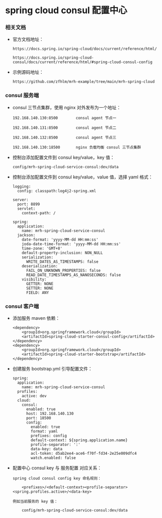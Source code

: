 
# spring cloud consul 配置中心

### 相关文档

  * 官方文档地址：

        https://docs.spring.io/spring-cloud/docs/current/reference/html/

        https://docs.spring.io/spring-cloud-consul/docs/current/reference/html/#spring-cloud-consul-config

  * 示例源码地址：

        https://github.com/zfhlm/mrh-example/tree/main/mrh-spring-cloud

### consul 服务端

  * consul 三节点集群，使用 nginx 对外发布为一个地址：

        192.168.140.130:8500        consul agent 节点一

        192.168.140.131:8500        consul agent 节点二

        192.168.140.132:8500        consul agent 节点三

        192.168.140.130:18500       nginx 负载均衡 consul 三节点集群

  * 控制台添加配置文件到 consul key/value，key 值：

        config/mrh-spring-cloud-service-consul:dev/data

  * 控制台添加配置文件到 consul key/value，value 值，选择 yaml 格式：

        logging:
          config: classpath:log4j2-spring.xml

        server:
          port: 8899
          servlet:
            context-path: /

        spring:
          application:
            name: mrh-spring-cloud-service-consul
          jackson:
            date-format: 'yyyy-MM-dd HH:mm:ss'
            joda-date-time-format: 'yyyy-MM-dd HH:mm:ss'
            time-zone: 'GMT+8'
            default-property-inclusion: NON_NULL
            serialization:
              WRITE_DATES_AS_TIMESTAMPS: false
            deserialization:
              FAIL_ON_UNKNOWN_PROPERTIES: false
              READ_DATE_TIMESTAMPS_AS_NANOSECONDS: false
            visibility:
              GETTER: NONE
              SETTER: NONE
              FIELD: ANY

### consul 客户端

  * 添加服务 maven 依赖：

        <dependency>
            <groupId>org.springframework.cloud</groupId>
            <artifactId>spring-cloud-starter-consul-config</artifactId>
        </dependency>
        <dependency>
            <groupId>org.springframework.cloud</groupId>
            <artifactId>spring-cloud-starter-bootstrap</artifactId>
        </dependency>

  * 创建服务 bootstrap.yml 引导配置文件：

        spring:
          application:
            name: mrh-spring-cloud-service-consul
          profiles:
            active: dev
          cloud:
            consul:
              enabled: true
              host: 192.168.140.130
              port: 18500
              config:
                enabled: true
                format: yaml
                prefixes: config
                default-context: ${spring.application.name}
                profile-separator: ':'
                data-key: data
                acl-token: d5ab2ee4-ace6-f70f-fd34-2e25e009dfc4
                watch.enabled: false

  * 配置中心 consul key 与 服务配置 对应关系：

        spring cloud consul config key 命名规则：

            <prefixes>/<default-context><profile-separator><spring.profiles.active>/<data-key>

        例如当前服务的 key 值：

            config/mrh-spring-cloud-service-consul:dev/data
